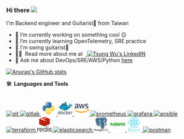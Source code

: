### Hi there <img src="https://media.giphy.com/media/hvRJCLFzcasrR4ia7z/giphy.gif" width="5%"></a>


I'm Backend engineer and Guitarist🎸 from Taiwan

- 🔭 I’m currently working on something cool :wink:
- 🌱 I’m currently learning OpenTelemetry, SRE practice
- 🎸 I'm swing guitarist🤘
- 👨‍💻 &nbsp;Read more about me at &nbsp;<a href="https://www.linkedin.com/in/tsungtwu/">
  <img  alt="Tsung Wu's LinkedIN" width="22px" src="https://www.vectorlogo.zone/logos/linkedin/linkedin-icon.svg" /></a>
- 💬 Ask me about DevOps/SRE/AWS/Python [here](https://github.com/tsungtwu/tsungtwu/issues)


[![Anurag's GitHub stats](https://github-readme-stats.vercel.app/api?username=tsungtwu&hide=contribs,prs&count_private=true&show_icons=true&theme=dracula)](https://github.com/anuraghazra/github-readme-stats)


  <summary><b>🛠️&nbsp;&nbsp;Languages&nbsp;and&nbsp;Tools</b></summary>
  <br/>
  <p align="left"> 
   <a href="https://git-scm.com/" target="_blank"> <img src="https://www.vectorlogo.zone/logos/git-scm/git-scm-icon.svg" alt="git" width="40" height="40"/> </a>
    <a href="https://about.gitlab.com/" target="_blank"> <img src="https://www.vectorlogo.zone/logos/gitlab/gitlab-icon.svg" alt="gitlab" width="40" height="40"/> </a>
   <a href="https://www.python.org" target="_blank"> <img src="https://raw.githubusercontent.com/devicons/devicon/master/icons/python/python-original.svg" alt="python" width="40" height="40"/> </a>
   <a href="https://www.docker.com/" target="_blank"> <img src="https://raw.githubusercontent.com/devicons/devicon/master/icons/docker/docker-original-wordmark.svg" alt="docker" width="40" height="40"/> </a> 
    <a href="https://aws.amazon.com" target="_blank"> <img src="https://raw.githubusercontent.com/devicons/devicon/master/icons/amazonwebservices/amazonwebservices-original-wordmark.svg" alt="aws" width="40" height="40"/> </a>
     <a href="https://prometheus.io/" target="_blank"> <img src="https://www.vectorlogo.zone/logos/prometheusio/prometheusio-icon.svg" alt="prometheus" width="40" height="40"/> </a>
   <a href="https://grafana.com" target="_blank"> <img src="https://www.vectorlogo.zone/logos/grafana/grafana-icon.svg" alt="grafana" width="40" height="40"/> </a>
    <a href="https://www.ansible.com/" target="_blank"> <img src="https://www.vectorlogo.zone/logos/ansible/ansible-ar21.svg" alt="ansible" width="40" height="40"/> </a>
     <a href="https://www.terraform.io/" target="_blank"> <img src="https://www.vectorlogo.zone/logos/terraformio/terraformio-icon.svg" alt="terraform" width="40" height="40"/> </a>
   <a href="https://redis.io" target="_blank"> <img src="https://raw.githubusercontent.com/devicons/devicon/master/icons/redis/redis-original-wordmark.svg" alt="redis" width="40" height="40"/> </a>
   <a href="https://www.elastic.co" target="_blank"> <img src="https://www.vectorlogo.zone/logos/elastic/elastic-icon.svg" alt="elasticsearch" width="40" height="40"/> </a>
    <a href="https://www.postgresql.org" target="_blank"> <img src="https://raw.githubusercontent.com/devicons/devicon/master/icons/postgresql/postgresql-original-wordmark.svg" alt="postgresql" width="40" height="40"/> </a>
    <a href="https://www.nginx.com" target="_blank"> <img src="https://raw.githubusercontent.com/devicons/devicon/master/icons/nginx/nginx-original.svg" alt="nginx" width="40" height="40"/> </a>
    <a href="https://reactjs.org/" target="_blank"> <img src="https://raw.githubusercontent.com/devicons/devicon/master/icons/react/react-original-wordmark.svg" alt="react" width="40" height="40"/> </a>
     <a href="https://postman.com" target="_blank"> <img src="https://www.vectorlogo.zone/logos/getpostman/getpostman-icon.svg" alt="postman" width="40" height="40"/> </a> 
 
  </p>
